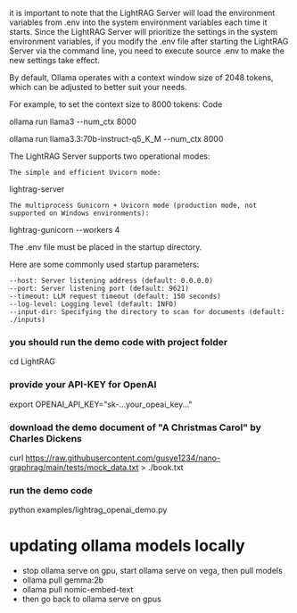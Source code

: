 it is important to note that the LightRAG Server will load the environment variables from .env into the system environment variables each time it starts. Since the LightRAG Server will prioritize the settings in the system environment variables, if you modify the .env file after starting the LightRAG Server via the command line, you need to execute source .env to make the new settings take effect.

By default, Ollama operates with a context window size of 2048 tokens, which can be adjusted to better suit your needs. 

For example, to set the context size to 8000 tokens: 
Code

ollama run llama3 --num_ctx 8000

ollama run llama3.3:70b-instruct-q5_K_M --num_ctx 8000


The LightRAG Server supports two operational modes:

    The simple and efficient Uvicorn mode:

lightrag-server

    The multiprocess Gunicorn + Uvicorn mode (production mode, not supported on Windows environments):

lightrag-gunicorn --workers 4

The .env file must be placed in the startup directory.


Here are some commonly used startup parameters:

    --host: Server listening address (default: 0.0.0.0)
    --port: Server listening port (default: 9621)
    --timeout: LLM request timeout (default: 150 seconds)
    --log-level: Logging level (default: INFO)
    --input-dir: Specifying the directory to scan for documents (default: ./inputs)


### you should run the demo code with project folder
cd LightRAG
### provide your API-KEY for OpenAI
export OPENAI_API_KEY="sk-...your_opeai_key..."
### download the demo document of "A Christmas Carol" by Charles Dickens
curl https://raw.githubusercontent.com/gusye1234/nano-graphrag/main/tests/mock_data.txt > ./book.txt
### run the demo code
python examples/lightrag_openai_demo.py



# updating ollama models locally
 - stop ollama serve on gpu, start ollama serve on vega, then pull models
 - ollama pull gemma:2b
 - ollama pull nomic-embed-text
 - then go back to ollama serve on gpus